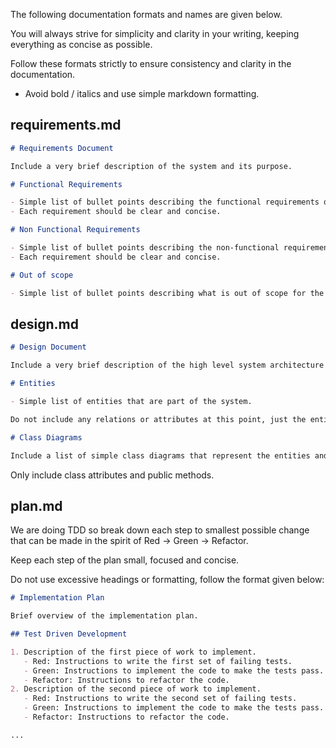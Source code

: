 The following documentation formats and names are given below.

You will always strive for simplicity and clarity in your writing, keeping everything as concise as possible.

Follow these formats strictly to ensure consistency and clarity in the documentation.

- Avoid bold / italics and use simple markdown formatting.

## requirements.md

```markdown
# Requirements Document

Include a very brief description of the system and its purpose.

# Functional Requirements

- Simple list of bullet points describing the functional requirements of the system.
- Each requirement should be clear and concise.

# Non Functional Requirements

- Simple list of bullet points describing the non-functional requirements of the system.
- Each requirement should be clear and concise.

# Out of scope

- Simple list of bullet points describing what is out of scope for the system.
```

## design.md

```markdown
# Design Document

Include a very brief description of the high level system architecture and design.

# Entities

- Simple list of entities that are part of the system.

Do not include any relations or attributes at this point, just the entities themselves.

# Class Diagrams

Include a list of simple class diagrams that represent the entities and their relationships. Use Mermaid syntax for the diagrams. Only include class attributes and public methods.
```

Only include class attributes and public methods.

## plan.md

We are doing TDD so break down each step to smallest possible change that can be made in the spirit of Red -> Green -> Refactor.

Keep each step of the plan small, focused and concise.

Do not use excessive headings or formatting, follow the format given below:

```markdown
# Implementation Plan

Brief overview of the implementation plan.

## Test Driven Development

1. Description of the first piece of work to implement.
   - Red: Instructions to write the first set of failing tests.
   - Green: Instructions to implement the code to make the tests pass.
   - Refactor: Instructions to refactor the code.
2. Description of the second piece of work to implement.
   - Red: Instructions to write the second set of failing tests.
   - Green: Instructions to implement the code to make the tests pass.
   - Refactor: Instructions to refactor the code.

...
```
